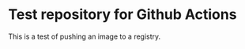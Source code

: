 Test repository for Github Actions
==================================

This is a test of pushing an image to a registry.
